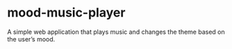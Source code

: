 # mood-music-player
A simple web application that plays music and changes the theme based on the user’s mood.
